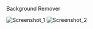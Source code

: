Background Remover

![Screenshot_1](https://github.com/user-attachments/assets/4fd09e57-0f31-4b23-9bf8-9c206e55fdde)
![Screenshot_2](https://github.com/user-attachments/assets/d0b43176-5268-45d8-a090-95ee2a2513d4)


